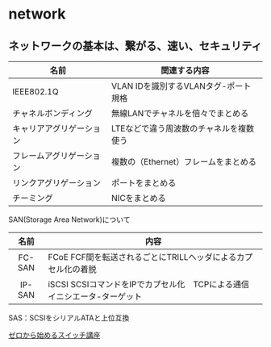 
# network

## ネットワークの基本は、繋がる、速い、セキュリティ


|名前|関連する内容|
|---|---|
|IEEE802.1Q|VLAN IDを識別するVLANタグ-ポート規格|
|チャネルボンディング|無線LANでチャネルを倍々でまとめる|
|キャリアアグリゲーション|LTEなどで違う周波数のチャネルを複数使う|
|フレームアグリゲーション|複数の（Ethernet）フレームをまとめる|
|リンクアグリゲーション|ポートをまとめる|
|チーミング|NICをまとめる|

SAN(Storage Area Network)について

|名前|内容|
|:---:|---|
|FC-SAN|FCoE FCF間を転送されるごとにTRILLヘッダによるカプセル化の着脱|
|IP-SAN|iSCSI SCSIコマンドをIPでカプセル化　TCPによる通信　イニシエータ-ターゲット|

SAS：SCSIをシリアルATAと上位互換



[ゼロから始めるスイッチ講座](http://news.mynavi.jp/series/networkswitch/001/)

